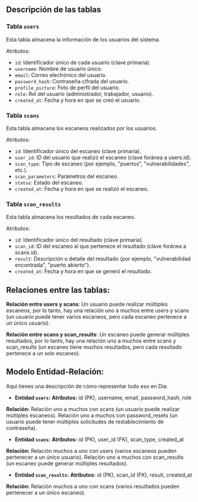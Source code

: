 ## Descripción de las tablas
### Tabla `users`
Esta tabla almacena la información de los usuarios del sistema.

Atributos:
- `id`: Identificador único de cada usuario (clave primaria).
- `username`: Nombre de usuario único.
- `email`: Correo electrónico del usuario.
- `password_hash`: Contraseña cifrada del usuario.
- `profile_picture`: Foto de perfil del usuario.
- `role`: Rol del usuario (administrador, trabajador, usuario).
- `created_at`: Fecha y hora en que se creó el usuario.

### Tabla `scans`
Esta tabla almacena los escaneos realizados por los usuarios.

Atributos:
- `id`: Identificador único del escaneo (clave primaria).
- `user_id`: ID del usuario que realizó el escaneo (clave foránea a users.id).
- `scan_type`: Tipo de escaneo (por ejemplo, "puertos", "vulnerabilidades", etc.).
- `scan_parameters`: Parámetros del escaneo.
- `status`: Estado del escaneo.
- `created_at`: Fecha y hora en que se realizó el escaneo.


### Tabla `scan_results`
Esta tabla almacena los resultados de cada escaneo.

Atributos:
- `id`: Identificador único del resultado (clave primaria).
- `scan_id`: ID del escaneo al que pertenece el resultado (clave foránea a scans.id).
- `result`: Descripción o detalle del resultado (por ejemplo, "vulnerabilidad encontrada", "puerto abierto").
- `created_at`: Fecha y hora en que se generó el resultado.


## Relaciones entre las tablas:
**Relación entre users y scans**: Un usuario puede realizar múltiples escaneos, por lo tanto, hay una relación uno a muchos entre users y scans (un usuario puede tener varios escaneos, pero cada escaneo pertenece a un único usuario).

**Relación entre scans y scan_results**: Un escaneo puede generar múltiples resultados, por lo tanto, hay una relación uno a muchos entre scans y scan_results (un escaneo tiene muchos resultados, pero cada resultado pertenece a un solo escaneo).

## Modelo Entidad-Relación:
Aquí tienes una descripción de cómo representar todo eso en Dia:

- **Entidad `users`:**
**Atributos:** id (PK), username, email, password_hash, role

**Relación:**
Relación uno a muchos con scans (un usuario puede realizar múltiples escaneos).
Relación uno a muchos con password_resets (un usuario puede tener múltiples solicitudes de restablecimiento de contraseña).

- **Entidad `scans`:**
**Atributos:** id (PK), user_id (FK), scan_type, created_at

**Relación:**
Relación muchos a uno con users (varios escaneos pueden pertenecer a un único usuario).
Relación uno a muchos con scan_results (un escaneo puede generar múltiples resultados).

- **Entidad `scan_results`:**
**Atributos:** id (PK), scan_id (FK), result, created_at

**Relación:**
Relación muchos a uno con scans (varios resultados pueden pertenecer a un único escaneo).
